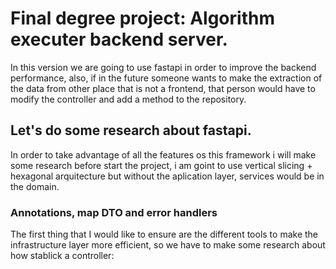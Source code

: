 # Final degree project: Algorithm executer backend server.

In this version we are going to use fastapi in order to improve the backend performance, also, if in the future someone wants to make the extraction of the data from other place that is not a frontend, that person would have to modify the controller and add a method to the repository.

## Let's do some research about fastapi.

In order to take advantage of all the features os this framework i will make some research before start the project, i am goint to use vertical slicing + hexagonal arquitecture but without the aplication layer, services would be in the domain.

### Annotations, map DTO and error handlers

The first thing that I would like to ensure are the different tools to make the infrastructure layer more efficient, so we have to make some research about how stablick a controller:

```python

```
